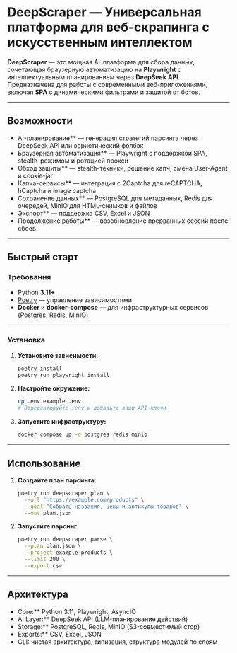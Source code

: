 # DeepScraper — Универсальная платформа для веб-скрапинга с искусственным интеллектом

**DeepScraper** — это мощная AI-платформа для сбора данных, сочетающая браузерную автоматизацию на **Playwright** с интеллектуальным планированием через **DeepSeek API**.  
Предназначена для работы с современными веб-приложениями, включая **SPA** с динамическими фильтрами и защитой от ботов.

---

##  Возможности

-  AI-планирование** — генерация стратегий парсинга через DeepSeek API или эвристический фолбэк  
-  Браузерная автоматизация** — Playwright с поддержкой SPA, stealth-режимом и ротацией прокси  
-  Обход защиты** — stealth-техники, решение капч, смена User-Agent и cookie-jar  
-  Капча-сервисы** — интеграция с 2Captcha для reCAPTCHA, hCaptcha и image captcha  
-  Сохранение данных** — PostgreSQL для метаданных, Redis для очередей, MinIO для HTML-снимков и файлов  
-  Экспорт** — поддержка CSV, Excel и JSON  
-  Продолжение работы** — возобновление прерванных сессий после сбоев  

---

##  Быстрый старт

### Требования

- Python **3.11+**
- [Poetry](https://python-poetry.org/) — управление зависимостями
- **Docker** и **docker-compose** — для инфраструктурных сервисов (Postgres, Redis, MinIO)

---

###  Установка

1. **Установите зависимости:**
   ```bash
   poetry install
   poetry run playwright install
   ```

2. **Настройте окружение:**
   ```bash
   cp .env.example .env
   # Отредактируйте .env и добавьте ваши API-ключи
   ```

3. **Запустите инфраструктуру:**
   ```bash
   docker compose up -d postgres redis minio
   ```

---

##  Использование

1. **Создайте план парсинга:**
   ```bash
   poetry run deepscraper plan \
     --url "https://example.com/products" \
     --goal "Собрать названия, цены и артикулы товаров" \
     --out plan.json
   ```

2. **Запустите парсинг:**
   ```bash
   poetry run deepscraper parse \
     --plan plan.json \
     --project example-products \
     --limit 200 \
     --export csv
   ```

---

## Архитектура

- Core:** Python 3.11, Playwright, AsyncIO  
- AI Layer:** DeepSeek API (LLM-планирование действий)  
- Storage:** PostgreSQL, Redis, MinIO (S3-совместимый стор)  
- Exports:** CSV, Excel, JSON  
- CLI: чистая архитектура, типизация, структура модулей по слоям  






